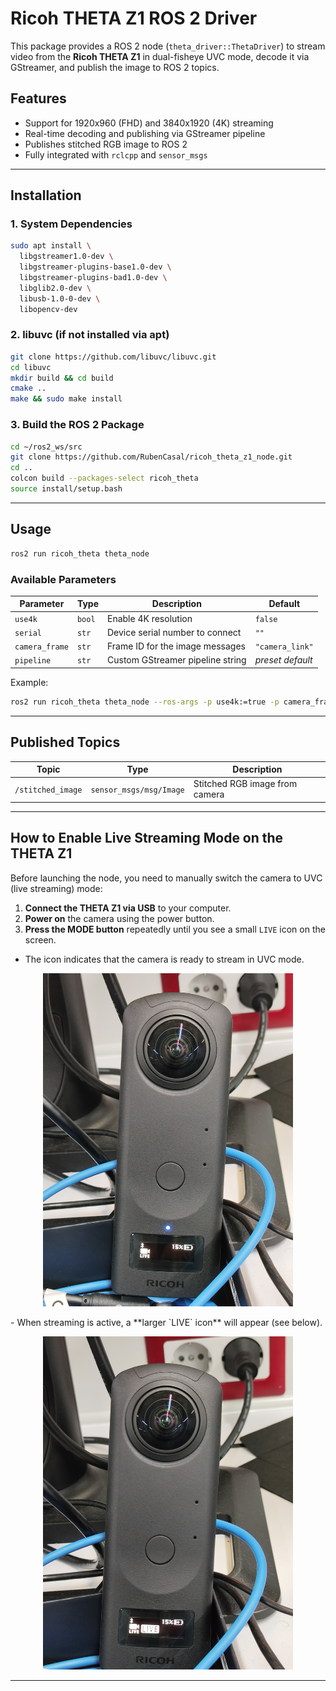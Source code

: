 # Ricoh THETA Z1 ROS 2 Driver

This package provides a ROS 2 node (`theta_driver::ThetaDriver`) to stream video from the **Ricoh THETA Z1** in dual-fisheye UVC mode, decode it via GStreamer, and publish the image to ROS 2 topics.

## Features

- Support for 1920x960 (FHD) and 3840x1920 (4K) streaming
- Real-time decoding and publishing via GStreamer pipeline
- Publishes stitched RGB image to ROS 2
- Fully integrated with `rclcpp` and `sensor_msgs`

---

## Installation

### 1. System Dependencies

```bash
sudo apt install \
  libgstreamer1.0-dev \
  libgstreamer-plugins-base1.0-dev \
  libgstreamer-plugins-bad1.0-dev \
  libglib2.0-dev \
  libusb-1.0-0-dev \
  libopencv-dev
```

### 2. libuvc (if not installed via apt)

```bash
git clone https://github.com/libuvc/libuvc.git
cd libuvc
mkdir build && cd build
cmake ..
make && sudo make install
```

### 3. Build the ROS 2 Package

```bash
cd ~/ros2_ws/src
git clone https://github.com/RubenCasal/ricoh_theta_z1_node.git
cd ..
colcon build --packages-select ricoh_theta
source install/setup.bash
```

---

## Usage

```bash
ros2 run ricoh_theta theta_node
```

### Available Parameters

| Parameter        | Type    | Description                                  | Default          |
|------------------|---------|----------------------------------------------|------------------|
| `use4k`          | `bool`  | Enable 4K resolution                          | `false`          |
| `serial`         | `str`   | Device serial number to connect              | `""`             |
| `camera_frame`   | `str`   | Frame ID for the image messages              | `"camera_link"`  |
| `pipeline`       | `str`   | Custom GStreamer pipeline string             | *preset default* |

Example:

```bash
ros2 run ricoh_theta theta_node --ros-args -p use4k:=true -p camera_frame:=theta_frame
```

---

## Published Topics

| Topic             | Type                        | Description                     |
|-------------------|-----------------------------|---------------------------------|
| `/stitched_image` | `sensor_msgs/msg/Image`     | Stitched RGB image from camera |

---

## How to Enable Live Streaming Mode on the THETA Z1

Before launching the node, you need to manually switch the camera to UVC (live streaming) mode:

1. **Connect the THETA Z1 via USB** to your computer.
2. **Power on** the camera using the power button.
3. **Press the MODE button** repeatedly until you see a small `LIVE` icon on the screen.

- The icon indicates that the camera is ready to stream in UVC mode.
<p align="center">
<img src="./readme_images/live_mode.jpg" alt="Original Bounding Box" width="400">
</p>
- When streaming is active, a **larger `LIVE` icon** will appear (see below).
<p align="center">
<img src="./readme_images/activated_live_mode.jpg" alt="Original Bounding Box" width="400">
</p>

---

